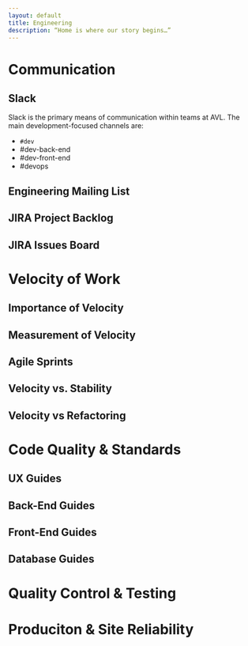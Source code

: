 ```yaml
---
layout: default
title: Engineering
description: “Home is where our story begins…”
---
```


# Communication


## Slack
Slack is the primary means of communication within teams at AVL. The main development-focused channels are:
* `#dev`
* #dev-back-end
* #dev-front-end
* #devops

## Engineering Mailing List


## JIRA Project Backlog


## JIRA Issues Board


# Velocity of Work

## Importance of Velocity

## Measurement of Velocity


## Agile Sprints


## Velocity vs. Stability


## Velocity vs Refactoring



# Code Quality & Standards

## UX Guides


## Back-End Guides


## Front-End Guides


## Database Guides


# Quality Control & Testing


# Produciton & Site Reliability